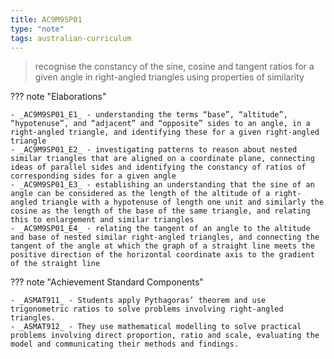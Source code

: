 ```yaml
---
title: AC9M9SP01
type: "note"
tags: australian-curriculum
---
```




> recognise the constancy of the sine, cosine and tangent ratios for a given angle in right-angled triangles using properties of similarity

??? note "Elaborations"

	- _AC9M9SP01_E1_ - understanding the terms “base”, “altitude”, “hypotenuse”, and “adjacent” and “opposite” sides to an angle, in a right-angled triangle, and identifying these for a given right-angled triangle
	- _AC9M9SP01_E2_ - investigating patterns to reason about nested similar triangles that are aligned on a coordinate plane, connecting ideas of parallel sides and identifying the constancy of ratios of corresponding sides for a given angle
	- _AC9M9SP01_E3_ - establishing an understanding that the sine of an angle can be considered as the length of the altitude of a right-angled triangle with a hypotenuse of length one unit and similarly the cosine as the length of the base of the same triangle, and relating this to enlargement and similar triangles
	- _AC9M9SP01_E4_ - relating the tangent of an angle to the altitude and base of nested similar right-angled triangles, and connecting the tangent of the angle at which the graph of a straight line meets the positive direction of the horizontal coordinate axis to the gradient of the straight line
??? note "Achievement Standard Components"

	- _ASMAT911_ - Students apply Pythagoras’ theorem and use trigonometric ratios to solve problems involving right-angled triangles.
	- _ASMAT912_ - They use mathematical modelling to solve practical problems involving direct proportion, ratio and scale, evaluating the model and communicating their methods and findings.


